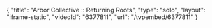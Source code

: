 {
    "title": "Arbor Collective :: Returning Roots",
    "type": "solo",
    "layout": "iframe-static",
    "videoId": "6377811",
    "url": "\/tvpembed\/6377811"
}
